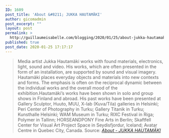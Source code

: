 ```yaml
---
ID: 1609
post_title: 'About &#8211; JUKKA HAUTAMÄKI'
author: gicomadmin
post_excerpt: ""
layout: post
permalink: >
  http://guillaumeisabelle.com/blogging/2020/01/25/about-jukka-hautamaki/
published: true
post_date: 2020-01-25 17:17:17
---
```

> Media artist Jukka Hautamäki works with found materials, electronics, light, sound and video. His works, which are often presented in the form of an installation, are supported by sound and visual imagery. Hautamäki places everyday objects and materials into new contexts and forms. The emphasis is often on the reciprocal dynamic between the individual works and the overall mood of the exhibition.Hautamäki’s works have been shown in solo and group shows in Finland and abroad. His past works have been presented at Gallery Sculptor, Huuto, MUU, X-lab (Kuva/Tila) galleries in Helsinki; Peri Center of Photography in Turku; Gallery Titanik in Turku; Kunsthalle Helsinki; WAM Museum in Turku; RIXC Festival in Riga; Polymer in Tallinn; HORSEANDPONY Fine Arts in Berlin; Skaftfell Center for Visual Art Project Space in Seydisfjordur, Iceland; Avatar Centre in Quebec City, Canada. Source: *[About - JUKKA HAUTAMÄKI][1]*

 [1]: http://jukkahautamaki.com/